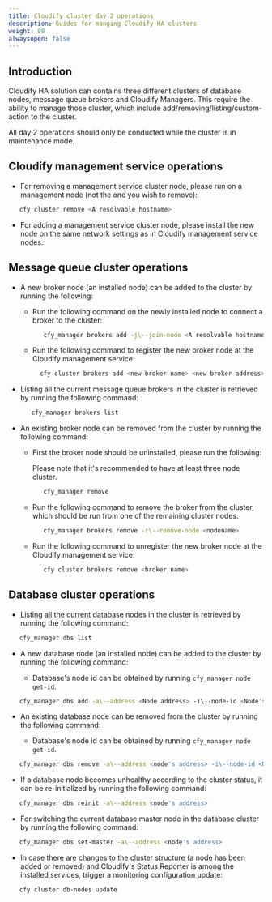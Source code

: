 ```yaml
---
title: Cloudify cluster day 2 operations
description: Guides for manging Cloudify HA clusters
weight: 80
alwaysopen: false
---
```


## Introduction

Cloudify HA solution can contains three different clusters of database nodes, message queue brokers and Cloudify Managers.
This require the ability to manage those cluster, which include add/removing/listing/custom-action to the cluster.  

<aside class="notice">
All day 2 operations should only be conducted while the cluster is in maintenance mode.
</aside>

## Cloudify management service operations  

* For removing a management service cluster node, please run on a management node (not the one you wish to remove):

```bash  
   cfy cluster remove <A resolvable hostname>
``` 

* For adding a management service cluster node, please install the new node on the same network settings as in Cloudify management service nodes.

## Message queue cluster operations

* A new broker node (an installed node) can be added to the cluster by running the following:

  * Run the following command on the newly installed node to connect a broker to the cluster:
  
    ```bash  
       cfy_manager brokers add -j\--join-node <A resolvable hostname  or IP of an existing member of the cluster>
    ``` 

  * Run the following command to register the new broker node at the Cloudify management service:

    ```bash  
      cfy cluster brokers add <new broker name> <new broker address>
    ```

* Listing all the current message queue brokers in the cluster is retrieved by running the following command: 

    ```bash  
       cfy_manager brokers list
    ``` 

* An existing broker node can be removed from the cluster by running the following command:

  * First the broker node should be uninstalled, please run the following:
    
    <aside class="notice">
    Please note that it's recommended to have at least three node cluster.
    </aside>
  
    ```bash  
       cfy_manager remove
    ``` 

  * Run the following command to remove the broker from the cluster, which should be run from one of the remaining cluster nodes:
    
    ```bash  
       cfy_manager brokers remove -r\--remove-node <nodename>
    ``` 

  * Run the following command to unregister the new broker node at the Cloudify management service:
  
    ```bash  
       cfy cluster brokers remove <broker name>
    ``` 

## Database cluster operations

* Listing all the current database nodes in the cluster is retrieved by running the following command: 

```bash  
   cfy_manager dbs list
``` 

* A new database node (an installed node) can be added to the cluster by running the following command:

  * Database's node id can be obtained by running `cfy_manager node get-id`.

```bash  
   cfy_manager dbs add -a\--address <Node address> -i\--node-id <Node's cloudify node id> -n\--hostname <node's hostname>
``` 

* An existing database node can be removed from the cluster by running the following command:

  * Database's node id can be obtained by running `cfy_manager node get-id`.

```bash  
   cfy_manager dbs remove -a\--address <node's address> -i\--node-id <Node's cloudify node id>
``` 

* If a database node becomes unhealthy according to the cluster status, it can be re-initialized by running the following command:  

```bash  
   cfy_manager dbs reinit -a\--address <node's address>
``` 

* For switching the current database master node in the database cluster by running the following command:

```bash  
   cfy_manager dbs set-master -a\--address <node's address>
``` 

* In case there are changes to the cluster structure (a node has been added or removed) and
  Cloudify's Status Reporter is among the installed services, trigger a monitoring configuration
  update:

```bash
   cfy cluster db-nodes update
```
